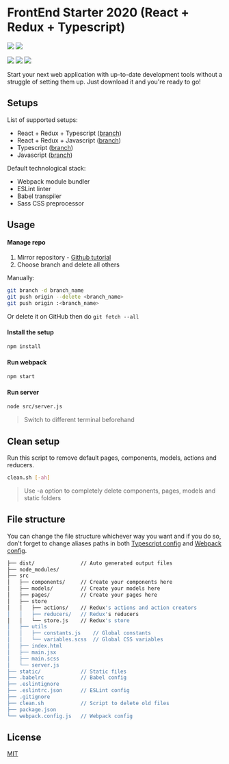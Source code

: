 # FrontEnd Starter 2020 (React + Redux + Typescript)
![](https://img.shields.io/github/package-json/dependency-version/EgorBedov/FrontEnd-Starter/react/React-Redux-TS?logo=react) ![](https://img.shields.io/github/package-json/dependency-version/EgorBedov/FrontEnd-Starter/redux/React-Redux-TS?logo=redux)

![](https://img.shields.io/github/package-json/dependency-version/EgorBedov/FrontEnd-Starter/dev/webpack/React-Redux-TS?logo=webpack) ![](https://img.shields.io/github/package-json/dependency-version/EgorBedov/FrontEnd-Starter/dev/eslint/React-Redux-TS?logo=eslint) ![](https://img.shields.io/github/package-json/dependency-version/EgorBedov/FrontEnd-Starter/dev/sass/React-Redux-TS?logo=sass)

Start your next web application with up-to-date development tools without a struggle of setting them up. Just download it and you're ready to go!

## Setups
List of supported setups:
* React + Redux + Typescript ([branch](/../../tree/React-Redux-TS/))
* React + Redux + Javascript ([branch](/../../tree/React-Redux-JS/))
* Typescript ([branch](/../../tree/TS/))
* Javascript ([branch](/../../tree/JS/))

Default technological stack:
* Webpack module bundler
* ESLint linter
* Babel transpiler
* Sass CSS preprocessor

## Usage
#### Manage repo
1) Mirror repository - [Github tutorial](https://docs.github.com/en/github/creating-cloning-and-archiving-repositories/duplicating-a-repository)
2) Choose branch and delete all others 

Manually:
```bash
git branch -d branch_name
git push origin --delete <branch_name>
git push origin :<branch_name>
```
Or delete it on GitHub then do `git fetch --all`
#### Install the setup
```bash
npm install
```

#### Run webpack
```bash
npm start
```

#### Run server
```bash
node src/server.js
```
> Switch to different terminal beforehand

## Clean setup
Run this script to remove default pages, components, models, actions and reducers.
```bash
clean.sh [-ah]
```
> Use -a option to completely delete components, pages, models and static folders

## File structure
You can change the file structure whichever way you want and if you do so, don't forget to change aliases paths in both [Typescript config](../blob/React-Redux-JS/tsconfig.json) and [Webpack config](../blob/React-Redux-JS/webpack.config.json).
```bash
├── dist/               // Auto generated output files
├── node_modules/
├── src
│   ├── components/     // Create your components here
│   ├── models/         // Create your models here
│   ├── pages/          // Create your pages here
│   ├── store
│   │   ├── actions/    // Redux's actions and action creators
│   │   ├── reducers/   // Redux's reducers
│   │   └── store.js    // Redux's store
│   ├── utils
│   │   ├── constants.js    // Global constants
│   │   └── variables.scss  // Global CSS variables
│   ├── index.html
│   ├── main.jsx
│   ├── main.scss
│   └── server.js
├── static/             // Static files
├── .babelrc            // Babel config
├── .eslintignore
├── .eslintrc.json      // ESLint config
├── .gitignore
├── clean.sh            // Script to delete old files
├── package.json
└── webpack.config.js   // Webpack config
```

## License
[MIT](LICENSE)
